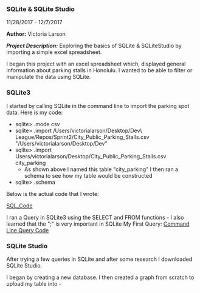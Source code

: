 ### SQLite & SQLite Studio

11/28/2017 - 12/7/2017

**Author:** Victoria Larson


__*Project Description:*__ Exploring the basics of SQLite & SQLiteStudio by importing a simple excel spreadsheet.

I began this project with an excel spreadsheet which, displayed general information about parking stalls in Honolulu. I wanted to be able to filter or manipulate the data using SQLite.

### SQLite3

I started by calling SQLite in the command line to import the parking spot data.
Here is my code:

- sqlite> .mode csv
- sqlite> .import /Users/victorialarson/Desktop/Dev\ League/Repos/Sprint2/City_Public_Parking_Stalls.csv
 "/Users/victorialarson/Desktop/Dev\"
- sqlite> .import Users/victorialarson/Desktop/City_Public_Parking_Stalls.csv city_parking
  - As shown above I named this table "city_parking"
I then ran a schema to see how my table would be constructed  
- sqlite> .schema

Below is the actual code that I wrote:

[SQL_Code](SQLcode.jpeg)

I ran a Query in SQLite3 using the SELECT and FROM functions - I also learned that the ";" is very important in SQLite
My First Query:
[Command Line Query Code](CL_qry.jpeg)

### SQLite Studio

After trying a few queries in SQLite and after some research I downloaded SQLite Studio.

I began by creating a new database. I then created a graph from scratch to upload my table into -  
